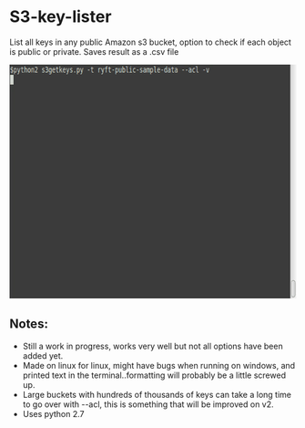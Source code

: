 # S3-key-lister
List all keys in any public Amazon s3 bucket, option to check if each object is public or private. Saves result as a .csv file


<p align="center">
  <img width="645" height="410" src="https://raw.githubusercontent.com/IpsumLorem16/S3-key-lister/master/s3getkeys-acl-v-orig.gif">
</p>

## Notes: 
- Still a work in progress, works very well but not all options have been added yet.  
- Made on linux for linux, might have bugs when running on windows, and printed text in the terminal..formatting will probably be a little screwed up.  
- Large buckets with hundreds of thousands of keys can take a long time to go over with --acl, this is something that will be improved on v2.  
- Uses python 2.7



